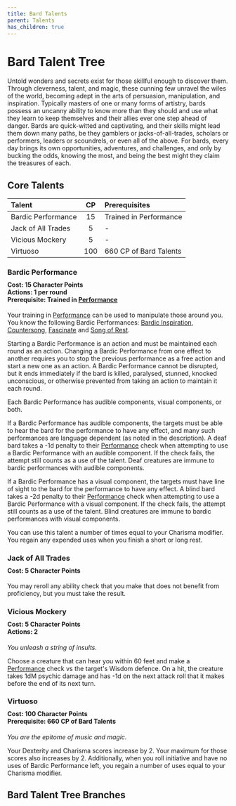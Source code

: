 ```yaml
---
title: Bard Talents
parent: Talents
has_children: true
---
```


# Bard Talent Tree
Untold wonders and secrets exist for those skillful enough to discover them. Through cleverness, talent, and magic, these cunning few unravel the wiles of the world, becoming adept in the arts of persuasion, manipulation, and inspiration. Typically masters of one or many forms of artistry, bards possess an uncanny ability to know more than they should and use what they learn to keep themselves and their allies ever one step ahead of danger. Bards are quick-witted and captivating, and their skills might lead them down many paths, be they gamblers or jacks-of-all-trades, scholars or performers, leaders or scoundrels, or even all of the above. For bards, every day brings its own opportunities, adventures, and challenges, and only by bucking the odds, knowing the most, and being the best might they claim the treasures of each.

## Core Talents

| Talent | CP | Prerequisites |
|:-------|:--:|:--------------|
| Bardic Performance  | 15  | Trained in Performance |
| Jack of All Trades  | 5   | - |
| Vicious Mockery     | 5   | - |
| Virtuoso            | 100 | 660 CP of Bard Talents |

### Bardic Performance

<div style="margin-top:-10px;"></div>

#### **Cost:** 15 Character Points<br>**Actions:** 1 per round<br>**Prerequisite:** Trained in [Performance](https://stormchaserroleplaying.com/stormchaserRPG/Skills/Performance/)
Your training in [Performance](https://stormchaserroleplaying.com/stormchaserRPG/Skills/Performance/) can be used to manipulate those around you. You know the following Bardic Performances: [Bardic Inspiration](https://stormchaserroleplaying.com/stormchaserRPG/Talents/Bard/Performances/#bardic-inspiration), [Countersong](https://stormchaserroleplaying.com/stormchaserRPG/Talents/Bard/Performances/#countersong), [Fascinate](https://stormchaserroleplaying.com/stormchaserRPG/Talents/Bard/Performances/#fascinate) and [Song of Rest](https://stormchaserroleplaying.com/stormchaserRPG/Talents/Bard/Performances/#song-of-rest).

Starting a Bardic Performance is an action and must be maintained each round as an action. Changing a Bardic Performance from one effect to another requires you to stop the previous performance as a free action and start a new one as an action. A Bardic Performance cannot be disrupted, but it ends immediately if the bard is killed, paralysed, stunned, knocked unconscious, or otherwise prevented from taking an action to maintain it each round.

Each Bardic Performance has audible components, visual components, or both.

If a Bardic Performance has audible components, the targets must be able to hear the bard for the performance to have any effect, and many such performances are language dependent (as noted in the description). A deaf bard takes a -1d penalty to their [Performance](https://stormchaserroleplaying.com/stormchaserRPG/Skills/Performance/) check when attempting to use a Bardic Performance with an audible component. If the check fails, the attempt still counts as a use of the talent. Deaf creatures are immune to bardic performances with audible components.

If a Bardic Performance has a visual component, the targets must have line of sight to the bard for the performance to have any effect. A blind bard takes a -2d penalty to their [Performance](https://stormchaserroleplaying.com/stormchaserRPG/Skills/Performance/) check when attempting to use a Bardic Performance with a visual component. If the check fails, the attempt still counts as a use of the talent. Blind creatures are immune to bardic performances with visual components.

You can use this talent a number of times equal to your Charisma modifier. You regain any expended uses when you finish a short or long rest.

### Jack of All Trades

<div style="margin-top:-10px;"></div>

#### **Cost:** 5 Character Points
You may reroll any ability check that you make that does not benefit from proficiency, but you must take the result.

### Vicious Mockery

<div style="margin-top:-10px;"></div>

#### **Cost:** 5 Character Points<br>**Actions:** 2
*You unleash a string of insults.*

Choose a creature that can hear you within 60 feet and make a [Performance](https://stormchaserroleplaying.com/stormchaserRPG/Skills/Performance/) check vs the target's Wisdom defence. On a hit, the creature takes 1dM psychic damage and has -1d on the next attack roll that it makes before the end of its next turn.

### Virtuoso

<div style="margin-top:-10px;"></div>

#### **Cost:** 100 Character Points<br>**Prerequisite:** 660 CP of Bard Talents
*You are the epitome of music and magic.*

Your Dexterity and Charisma scores increase by 2. Your maximum for those scores also increases by 2. Additionally, when you roll initiative and have no uses of Bardic Performance left, you regain a number of uses equal to your Charisma modifier.

## Bard Talent Tree Branches

